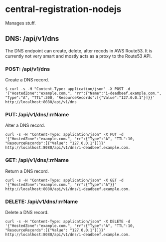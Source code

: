 central-registration-nodejs
===

Manages stuff.

## DNS: /api/v1/dns
The DNS endpoint can create, delete, alter recods in AWS Route53.  It is
currently not very smart and mostly acts as a proxy to the Route53 API.

### POST: /api/v1/dns
Create a DNS record.

`$ curl -s -H "Content-Type: application/json" -X POST -d '{"HostedZone":"example.com.", "rr":{"Name":"i-deadbeef.example.com.", "Type":"A", "TTL":300, "ResourceRecords":[{"Value":"127.0.0.1"}]}}' http://localhost:8080/api/v1/dns`

### PUT: /api/v1/dns/:rrName
Alter a DNS record.

`curl -s -H "Content-Type: application/json" -X PUT -d '{"HostedZone":"example.com.", "rr":{"Type":"A", "TTL":10, "ResourceRecords":[{"Value": "127.0.0.1"}]}}' http://localhost:8080/api/v1/dns/i-deadbeef.example.com.`

### GET: /api/v1/dns/:rrName
Return a DNS record.

`curl -s -H "Content-Type: application/json" -X GET -d '{"HostedZone":"example.com.", "rr":{"Type":"A"}}' http://localhost:8080/api/v1/dns/i-deadbeef.example.com.`

### DELETE: /api/v1/dns/:rrName
Delete a DNS record.

`curl -s -H "Content-Type: application/json" -X DELETE -d '{"HostedZone":"example.com.", "rr":{"Type":"A", "TTL":10, "ResourceRecords":[{"Value": "127.0.0.1"}]}}' http://localhost:8080/api/v1/dns/i-deadbeef.example.com.`
